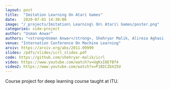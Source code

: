 ```yaml
---
layout: post
title:  "Imitation Learning On Atari Games"
date:   2020-07-01 14:30:00
image: "/_projects/Imitation\ Learning\ On\ Atari\ Games/poster.png"
categories: side-project
author: "Usman Anwar"
authors: "<strong>Usman Anwar</strong>, Shehryar Malik, Alireza Aghasi, Ali Ahmed"
venue: "Internation Conference On Machine Learning"
arxiv: https://arxiv.org/abs/2011.09999
slides: /pdfs/slides/icrl_slides.pdf
code: https://github.com/shehryar-malik/icrl
video: https://www.youtube.com/watch?v=UgKxI8EfBf4
video2: https://www.youtube.com/watch?v=P1BICZbX25U
---
```


Course project for deep learning course taught at ITU.
